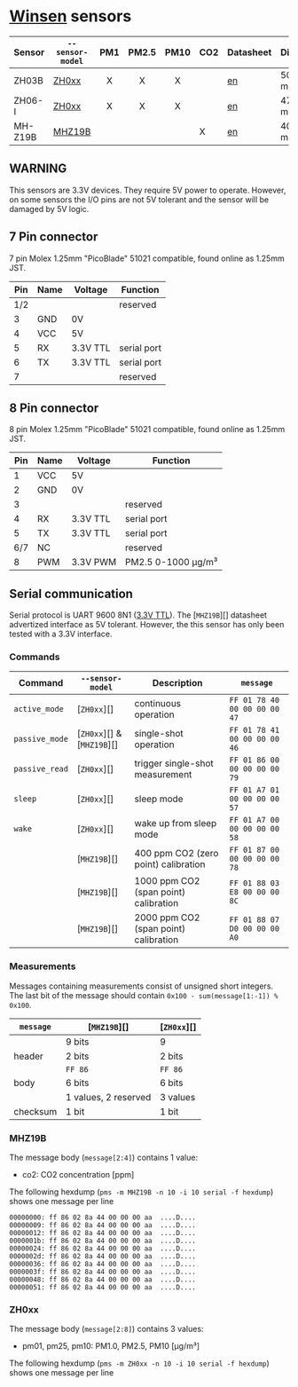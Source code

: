 # [Winsen] sensors

| Sensor  | `--sensor-model` |  PM1  | PM2.5 | PM10  | CO2 | Datasheet  | Dimensions   | Connector |
| ------- | ---------------- | :---: | :---: | :---: | --- | ---------- | ------------ | --------- |
| ZH03B   | [ZH0xx][]        |   X   |   X   |   X   |     | [en][zh03] | 50x32x21 mm³ | [8 pin][] |
| ZH06-I  | [ZH0xx][]        |   X   |   X   |   X   |     | [en][zh06] | 47×37×12 mm³ | [8 pin][] |
| MH-Z19B | [MHZ19B][]       |       |       |       | X   | [en][z19b] | 40×20×9 mm³  | [7 pin][] |

[Winsen]:https://www.winsen-sensor.com
[zh03]:  https://www.winsen-sensor.com/d/files/ZH03B.pdf
[zh06]:  https://www.winsen-sensor.com/d/files/ZH06.pdf
[z19b]:  https://www.winsen-sensor.com/d/files/infrared-gas-sensor/ndir-co2-sensor/mh-z19b-co2-manual(ver1_6).pdf

[ZH0xx]:   #zh0xx
[MHZ19B]:  #mhz19b
[7 pin]:   #7-pin-connector
[8 pin]:   #8-pin-connector

## WARNING

This sensors are 3.3V devices. They require 5V power to operate.
However, on some sensors the I/O pins are not 5V tolerant and the sensor will be damaged by 5V logic.

## 7 Pin connector

7 pin Molex 1.25mm "PicoBlade" 51021 compatible, found online as 1.25mm JST.

| Pin | Name | Voltage  | Function    |
| --- | ---- | -------- | ----------- |
| 1/2 |      |          | reserved    |
| 3   | GND  | 0V       |
| 4   | VCC  | 5V       |
| 5   | RX   | 3.3V TTL | serial port |
| 6   | TX   | 3.3V TTL | serial port |
| 7   |      |          | reserved    |

## 8 Pin connector

8 pin Molex 1.25mm "PicoBlade" 51021 compatible, found online as 1.25mm JST.

| Pin | Name | Voltage  | Function           |
| --- | ---- | -------- | ------------------ |
| 1   | VCC  | 5V       |
| 2   | GND  | 0V       |
| 3   |      |          | reserved           |
| 4   | RX   | 3.3V TTL | serial port        |
| 5   | TX   | 3.3V TTL | serial port        |
| 6/7 | NC   |          | reserved           |
| 8   | PWM  | 3.3V PWM | PM2.5 0-1000 μg/m³ |

## Serial communication

Serial protocol is UART 9600 8N1 ([3.3V TTL](#warning)).
The [`MHZ19B`][] datasheet advertized interface as 5V tolerant.
However, the this sensor has only been tested with a 3.3V interface.

### Commands

| Command        | `--sensor-model`           | Description                           | `message`                    |
| -------------- | -------------------------- | ------------------------------------- | ---------------------------- |
| `active_mode`  | [`ZH0xx`][]                | continuous operation                  | `FF 01 78 40 00 00 00 00 47` |
| `passive_mode` | [`ZH0xx`][] & [`MHZ19B`][] | single-shot operation                 | `FF 01 78 41 00 00 00 00 46` |
| `passive_read` | [`ZH0xx`][]                | trigger single-shot measurement       | `FF 01 86 00 00 00 00 00 79` |
| `sleep`        | [`ZH0xx`][]                | sleep mode                            | `FF 01 A7 01 00 00 00 00 57` |
| `wake`         | [`ZH0xx`][]                | wake up from sleep mode               | `FF 01 A7 00 00 00 00 00 58` |
|                | [`MHZ19B`][]               | 400 ppm CO2 (zero point) calibration  | `FF 01 87 00 00 00 00 00 78` |
|                | [`MHZ19B`][]               | 1000 ppm CO2 (span point) calibration | `FF 01 88 03 E8 00 00 00 8C` |
|                | [`MHZ19B`][]               | 2000 ppm CO2 (span point) calibration | `FF 01 88 07 D0 00 00 00 A0` |

### Measurements

Messages containing measurements consist of unsigned short integers.
The last bit of the message should contain `0x100 - sum(message[1:-1]) % 0x100`.

| `message` | [`MHZ19B`][]         | [`ZH0xx`][] |
| --------- | -------------------- | ----------- |
|           | 9 bits               | 9           |
| header    | 2 bits               | 2 bits      |
|           | `FF 86`              | `FF 86`     |
| body      | 6 bits               | 6 bits      |
|           | 1 values, 2 reserved | 3 values    |
| checksum  | 1 bit                | 1 bit       |

### MHZ19B

The message body (`message[2:4]`) contains 1 value:

- co2: CO2 concentration [ppm]

The following hexdump (`pms -m MHZ19B -n 10 -i 10 serial -f hexdump`) shows one message per line

```hexdump
00000000: ff 86 02 8a 44 00 00 00 aa  ....D....
00000009: ff 86 02 8a 44 00 00 00 aa  ....D....
00000012: ff 86 02 8a 44 00 00 00 aa  ....D....
0000001b: ff 86 02 8a 44 00 00 00 aa  ....D....
00000024: ff 86 02 8a 44 00 00 00 aa  ....D....
0000002d: ff 86 02 8a 44 00 00 00 aa  ....D....
00000036: ff 86 02 8a 44 00 00 00 aa  ....D....
0000003f: ff 86 02 8a 44 00 00 00 aa  ....D....
00000048: ff 86 02 8a 44 00 00 00 aa  ....D....
00000051: ff 86 02 8a 44 00 00 00 aa  ....D....
```

### ZH0xx

The message body (`message[2:8]`) contains 3 values:

- pm01, pm25, pm10: PM1.0, PM2.5, PM10 [μg/m³]

The following hexdump (`pms -m ZH0xx -n 10 -i 10 serial -f hexdump`) shows one message per line

```hexdump
```
